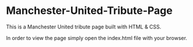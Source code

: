 # Manchester-United-Tribute-Page
This is a Manchester United tribute page built with HTML & CSS.

In order to view the page simply open the index.html file with your browser.
